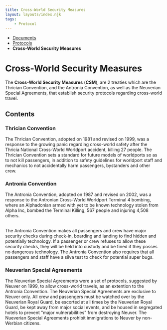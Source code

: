 ```yaml
---
title: Cross-World Security Measures
layout: layouts/index.njk
tags:
    - Protocol
---
```

<nav class="text-sm breadcrumbs mb-5">
    <ul>
        <li><a href="/docs">Documents</a></li>
        <li><a href="/docs/protocol">Protocols</a></li>
        <li><b>Cross-World Security Measures</b></li>
    </ul>
</nav>
<div class="text-center"><h1>Cross-World Security Measures</h1></div>

The **Cross-World Security Measures** (**CSM**), are 2 treaties which are the Thrician Convention, and the Antronia Convention, as well as the Neuverian Special Agreements, that establish security protocols regarding cross-world travel.

## Contents

### Thrician Convention
The Thrician Convention, adopted on 1981 and revised on 1999, was a response to the growing panic regarding cross-world safety after the Thricia National Cross-World Worldport accident, killing 27 people. The Thrician Convention sets a standard for future models of worldports so as to not kill passengers, in addition to safety guidelines for worldport staff and mechanics to not accidentally harm passengers, bystanders and other crew.

### Antronia Convention
The Antronia Convention, adopted on 1987 and revised on 2002, was a response to the Antronian Cross-World Worldport Terminal 4 bombing, where an Alphadonian armed with yet to be known technology stolen from Alpha Inc, bombed the Terminal Killing, 567 people and injuring 4,508 others.<br><br>

The Antronia Convention makes all passengers and crew have major security checks during check-in, boarding and landing to find hidden and potentially technology. If a passenger or crew refuses to allow these security checks, they will be held into custody and be fined if they posses no dangerous technology. The Antronia Convention also requires that all passengers and staff have a silva test to check for potential super bugs.

### Neuverian Special Agreements
The Neuverian Special Agreements were a set of protocols, suggested by Neuver on 1999, to allow cross-world travels, as an extention to the Antronia Convention. The Neuverian Special Agreements are exclusive to Neuver only. All crew and passengers must be watched over by the Neuverian Royal Guard, be escorted at all times by the Neuverian Royal Guard, be kept away from major social events, and be housed in segregated hotels to prevent "major vulnerabilities" from destroying Neuver. The Nueverian Special Agreements prohibit immigrations to Neuver by non-Werbian citizens.